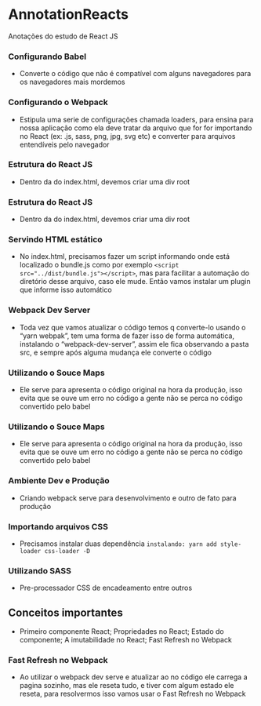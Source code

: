 # AnnotationReacts

Anotações do estudo de React JS

### Configurando Babel

- Converte o código que não é compatível com alguns navegadores para os navegadores mais mordemos

### Configurando o Webpack

- Estipula uma serie de configurações chamada loaders, para ensina para nossa aplicação como ela deve tratar da arquivo que for  for importando no React (ex: .js, sass, png, jpg, svg etc) e converter para arquivos  entendíveis pelo navegador

### Estrutura do React JS

- Dentro da do index.html, devemos criar uma div root

### Estrutura do React JS

- Dentro da do index.html, devemos criar uma div root

### Servindo HTML estático

- No index.html, precisamos fazer um script informando onde está localizado o bundle.js como por exemplo `<script src="../dist/bundle.js"></script>`, mas para facilitar a automação do diretório desse arquivo, caso ele mude. Então vamos instalar um plugin que informe isso automático

### Webpack Dev Server

- Toda vez que vamos atualizar o código temos q converte-lo usando o “yarn webpak”, tem uma forma de fazer isso de forma automática, instalando o “webpack-dev-server”, assim ele fica observando a pasta src, e sempre após alguma mudança ele converte o código

### Utilizando o Souce Maps

- Ele serve para apresenta o código original na hora da produção, isso evita que se ouve um erro no código a gente não se perca no código convertido pelo babel

### Utilizando o Souce Maps

- Ele serve para apresenta o código original na hora da produção, isso evita que se ouve um erro no código a gente não se perca no código convertido pelo babel

### Ambiente Dev e Produção

- Criando webpack serve para desenvolvimento e outro de fato para produção

### Importando arquivos CSS

- Precisamos instalar duas dependência `instalando: yarn add style-loader css-loader -D`

### Utilizando SASS

- Pre-processador CSS de encadeamento entre outros



## Conceitos importantes

- Primeiro componente React; Propriedades no React; Estado do componente; A imutabilidade no React; Fast Refresh no Webpack


### Fast Refresh no Webpack

- Ao utilizar o webpack dev serve e atualizar ao no código ele carrega a pagina sozinho, mas ele reseta tudo, e tiver com algum estado ele reseta, para resolvermos isso vamos usar o Fast Refresh no Webpack
